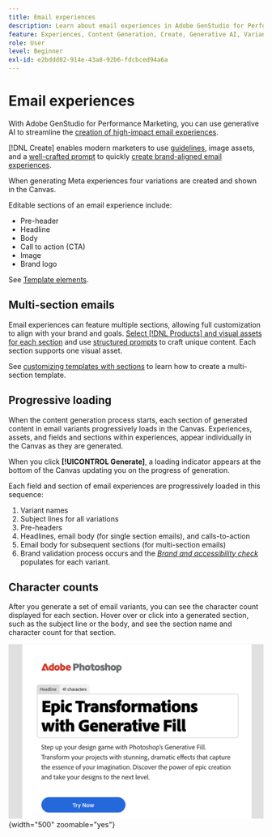 ```yaml
---
title: Email experiences
description: Learn about email experiences in Adobe GenStudio for Performance Marketing.
feature: Experiences, Content Generation, Create, Generative AI, Variant Generation
role: User
level: Beginner
exl-id: e2bddd02-914e-43a8-92b6-fdcbced94a6a
---
```

# Email experiences

With Adobe GenStudio for Performance Marketing, you can use generative AI to streamline the [creation of high-impact email experiences](/help/user-guide/create/create-email-experience.md).

[!DNL Create] enables modern marketers to use [guidelines](/help/user-guide/guidelines/overview.md), image assets, and a [well-crafted prompt](/help/user-guide/effective-prompts.md) to quickly [create brand-aligned email experiences](/help/user-guide/create/create-email-experience.md).

When generating Meta experiences four variations are created and shown in the Canvas.

Editable sections of an email experience include:

* Pre-header
* Headline
* Body
* Call to action (CTA)
* Image
* Brand logo

See [Template elements](/help/user-guide/content/use-templates.md#template-elements).

<!-- ## Email capabilities

Content creators and marketers can produce brand-consistent email experiences in GenStudio for Performance Marketing. -->

## Multi-section emails

Email experiences can feature multiple sections, allowing full customization to align with your brand and goals. [Select [!DNL Products] and visual assets for each section](/help/user-guide/create/create-email-experience.md#add-parameters) and use [structured prompts](/help/user-guide/effective-prompts.md#structured-prompts) to craft unique content. Each section supports one visual asset.

See [customizing templates with sections](/help/user-guide/content/customize-template.md#sections-or-groups) to learn how to create a multi-section template.

## Progressive loading

When the content generation process starts, each section of generated content in email variants progressively loads in the Canvas. Experiences, assets, and fields and sections within experiences, appear individually in the Canvas as they are generated.

When you click **[!UICONTROL Generate]**, a loading indicator appears at the bottom of the Canvas updating you on the progress of generation.

Each field and section of email experiences are progressively loaded in this sequence:

1. Variant names
1. Subject lines for all variations
1. Pre-headers
1. Headlines, email body (for single section emails), and calls-to-action
1. Email body for subsequent sections (for multi-section emails)
1. Brand validation process occurs and the [_Brand and accessibility check_](/help/user-guide/guidelines/brand-validation.md#brand-and-accessibility-check) populates for each variant.

## Character counts

After you generate a set of email variants, you can see the character count displayed for each section. Hover over or click into a generated section, such as the subject line or the body, and see the section name and character count for that section.

![Character count](/help/assets/character-count.png){width="500" zoomable="yes"}
